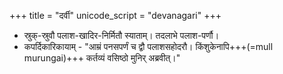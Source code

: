 +++
title = "दर्वी"
unicode_script = "devanagari"
+++

- स्रुक्-स्रुवौ पलाश-खादिर-निर्मितौ स्याताम्। तदलाभे पलाश-पर्णौ।
- कपर्दिकारिकायाम् - "आम्रं पनसपर्णं च द्वौ पलाशसहोदरौ। किंशुकेनापि+++(=mull murungai)+++ कर्तव्यं वसिष्ठो मुनिर् अब्रवीत्।" 